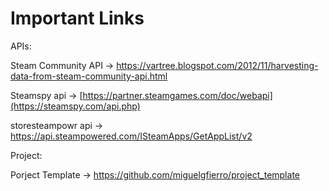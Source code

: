 # Important Links 

APIs:

Steam Community API -> https://vartree.blogspot.com/2012/11/harvesting-data-from-steam-community-api.html

Steamspy api -> [https://partner.steamgames.com/doc/webapi](https://steamspy.com/api.php)

storesteampowr api -> https://api.steampowered.com/ISteamApps/GetAppList/v2

Project:

Porject Template -> https://github.com/miguelgfierro/project_template

